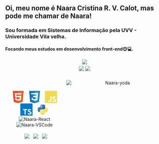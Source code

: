## Oi, meu nome é Naara Cristina R. V. Calot, mas pode me chamar de Naara!
### Sou formada em Sistemas de Informação pela UVV - Universidade Vila velha. 
#### Focando meus estudos em desenvolvimento front-end😊💻.

<div style="display: inline_block" align="center">
	<img width="500cm" src="https://github-readme-stats.vercel.app/api/top-langs/?username=naaracrv&hide=html&layout=compact&theme=tokyonight&hide_border=true&stroke=0000&background=060A0CD0"/>
	<br>
	<img align="center" width="400cm" src="https://github-readme-stats.vercel.app/api?username=naaracrv&theme=tokyonight&show_icons=true&hide_border=true&stroke=0000&background=060A0CD0"/>
	<img align="center" width="400cm" src="https://github-readme-streak-stats.herokuapp.com/?user=naaracrv&theme=tokyonight&hide_border=true&stroke=0000"/>
</div>

 ##
 
<div style="display: inline_block" align="center">
	<img align="right" alt="Naara-yoda" height="180" width="310" src="https://i.pinimg.com/originals/f7/1a/29/f71a298ba0d77cbf935166da99a9f759.gif">
	<br><br>
	<img align="center" alt="Naara-HTML" height="40" width="40" src="https://raw.githubusercontent.com/devicons/devicon/master/icons/html5/html5-original.svg" /> &nbsp
	<img align="center" alt="Naara-CSS" height="40" width="40" src="https://raw.githubusercontent.com/devicons/devicon/master/icons/css3/css3-original.svg" /> &nbsp
	<img align="center" alt="Naara-Js" height="40" width="40" src="https://raw.githubusercontent.com/devicons/devicon/master/icons/javascript/javascript-plain.svg" /> &nbsp
	<img align="center" alt="Naara-Ts" height="40" width="40" src="https://raw.githubusercontent.com/devicons/devicon/master/icons/typescript/typescript-plain.svg" /> &nbsp
	<img align="center" alt="Naara-Py" height="40" width="40" src="https://raw.githubusercontent.com/devicons/devicon/master/icons/python/python-original.svg" /> &nbsp
	<img align="center" alt="Naara-React" height="40" width="40" src="https://cdn.jsdelivr.net/gh/devicons/devicon/icons/react/react-original.svg" /> &nbsp
	<img align="center" alt="Naara-VSCode" height="40" width="40" src="https://cdn.jsdelivr.net/gh/devicons/devicon/icons/vscode/vscode-original.svg" /> &nbsp
        <br><br>
	<img align="center" width="110" src="https://visitor-badge.laobi.icu/badge?page_id=naara_veronez"> &nbsp <!-- numero de visitantes --> 
	<img align="center" src="https://img.shields.io/badge/Windows-0078D6?style=for-the-badge&logo=windows&logoColor=white" target="_blank"> &nbsp
	<a href="https://www.linkedin.com/in/naara-veronez/" target="_blank"> <!-- meu linkedin --> 
		<img align="center" src="https://img.shields.io/badge/-LinkedIn-%230077B5?style=for-the-badge&logo=linkedin&logoColor=white" target="_blank">
	</a> 
</div>
